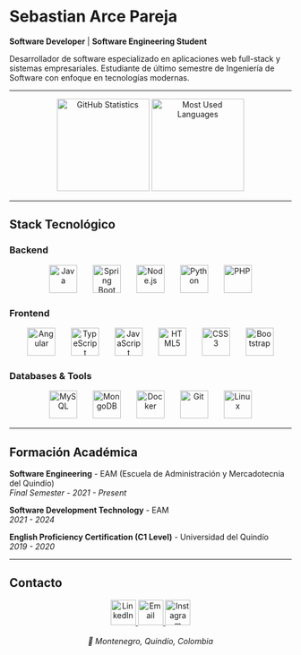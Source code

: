 # Sebastian Arce Pareja

**Software Developer** | **Software Engineering Student**

Desarrollador de software especializado en aplicaciones web full-stack y sistemas empresariales. Estudiante de último semestre de Ingeniería de Software con enfoque en tecnologías modernas.

---

<div align="center">
  <img src="https://github-readme-stats.vercel.app/api?username=Sarce22&hide_title=false&hide_rank=false&show_icons=true&include_all_commits=true&count_private=true&disable_animations=false&theme=dark&locale=es&hide_border=true&custom_title=GitHub%20Analytics" height="165" alt="GitHub Statistics" />
  <img src="https://github-readme-stats.vercel.app/api/top-langs?username=Sarce22&locale=es&hide_title=false&layout=compact&card_width=320&langs_count=6&theme=dark&hide_border=true&custom_title=Technology%20Stack" height="165" alt="Most Used Languages" />
</div>

---

## Stack Tecnológico

### Backend
<div align="center">
  <img src="https://cdn.jsdelivr.net/gh/devicons/devicon/icons/java/java-original.svg" height="50" alt="Java" />
  <img width="20" />
  <img src="https://cdn.jsdelivr.net/gh/devicons/devicon/icons/spring/spring-original.svg" height="50" alt="Spring Boot" />
  <img width="20" />
  <img src="https://cdn.jsdelivr.net/gh/devicons/devicon/icons/nodejs/nodejs-plain-wordmark.svg" height="50" alt="Node.js" />
  <img width="20" />
  <img src="https://cdn.jsdelivr.net/gh/devicons/devicon/icons/python/python-original-wordmark.svg" height="50" alt="Python" />
  <img width="20" />
  <img src="https://cdn.jsdelivr.net/gh/devicons/devicon/icons/php/php-original.svg" height="50" alt="PHP" />
</div>

### Frontend
<div align="center">
  <img src="https://cdn.jsdelivr.net/gh/devicons/devicon/icons/angularjs/angularjs-original.svg" height="50" alt="Angular" />
  <img width="20" />
  <img src="https://cdn.jsdelivr.net/gh/devicons/devicon/icons/typescript/typescript-original.svg" height="50" alt="TypeScript" />
  <img width="20" />
  <img src="https://cdn.jsdelivr.net/gh/devicons/devicon/icons/javascript/javascript-original.svg" height="50" alt="JavaScript" />
  <img width="20" />
  <img src="https://cdn.jsdelivr.net/gh/devicons/devicon/icons/html5/html5-original.svg" height="50" alt="HTML5" />
  <img width="20" />
  <img src="https://cdn.jsdelivr.net/gh/devicons/devicon/icons/css3/css3-original.svg" height="50" alt="CSS3" />
  <img width="20" />
  <img src="https://cdn.jsdelivr.net/gh/devicons/devicon/icons/bootstrap/bootstrap-original.svg" height="50" alt="Bootstrap" />
</div>

### Databases & Tools
<div align="center">
  <img src="https://cdn.jsdelivr.net/gh/devicons/devicon/icons/mysql/mysql-original-wordmark.svg" height="50" alt="MySQL" />
  <img width="20" />
  <img src="https://cdn.jsdelivr.net/gh/devicons/devicon/icons/mongodb/mongodb-plain-wordmark.svg" height="50" alt="MongoDB" />
  <img width="20" />
  <img src="https://skillicons.dev/icons?i=docker" height="50" alt="Docker" />
  <img width="20" />
  <img src="https://skillicons.dev/icons?i=git" height="50" alt="Git" />
  <img width="20" />
  <img src="https://skillicons.dev/icons?i=linux" height="50" alt="Linux" />
</div>

---

## Formación Académica

**Software Engineering** - EAM (Escuela de Administración y Mercadotecnia del Quindío)  
*Final Semester - 2021 - Present*

**Software Development Technology** - EAM  
*2021 - 2024*

**English Proficiency Certification (C1 Level)** - Universidad del Quindío  
*2019 - 2020*

---

## Contacto

<div align="center">
  <a href="https://www.linkedin.com/in/sebastian-arce-5266b326a/" target="_blank">
    <img src="https://img.shields.io/static/v1?message=LinkedIn&logo=linkedin&label=&color=0077B5&logoColor=white&labelColor=&style=for-the-badge" height="45" alt="LinkedIn" />
  </a>
  <a href="mailto:sebastianarce482@gmail.com" target="_blank">
    <img src="https://img.shields.io/static/v1?message=Email&logo=gmail&label=&color=D14836&logoColor=white&labelColor=&style=for-the-badge" height="45" alt="Email" />
  </a>
  <a href="https://www.instagram.com/sebastian_arce29/" target="_blank">
    <img src="https://img.shields.io/static/v1?message=Instagram&logo=instagram&label=&color=E4405F&logoColor=white&labelColor=&style=for-the-badge" height="45" alt="Instagram" />
  </a>
</div>

<br>

<div align="center">
  <i>📍 Montenegro, Quindío, Colombia</i>
</div>
